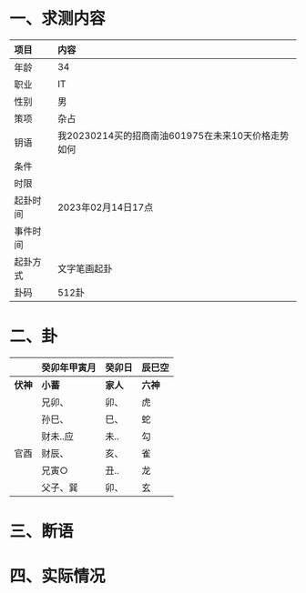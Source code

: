 # 一、求测内容
|项目|内容|
|:-|:-|
|年龄|34|
|职业|IT|
|性别|男|
|策项|杂占|
|钥语|我20230214买的招商南油601975在未来10天价格走势如何|
|条件||
|时限||
|起卦时间|2023年02月14日17点|
|事件时间||
|起卦方式|文字笔画起卦|
|卦码|512卦|

# 二、卦
||癸卯年甲寅月|癸卯日|辰巳空|
|:-|:-|:-|:-|
|**伏神**|**小蓄**|**家人**|**六神**|
||兄卯、|卯、|虎|
||孙巳、|巳、|蛇|
||财未..应|未..|勾|
|官酉|财辰、|亥、|雀|
||兄寅○|丑..|龙|
||父子、巽|卯、|玄|


# 三、断语

# 四、实际情况